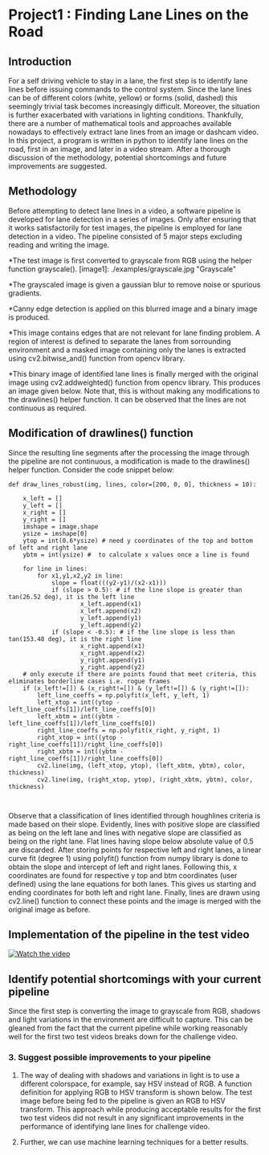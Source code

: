 # **Project1 : Finding Lane Lines on the Road** 

## Introduction

For a self driving vehicle to stay in a lane, the first step is to identify lane lines before issuing commands to the control system. Since the lane lines can be of different colors (white, yellow) or forms (solid, dashed) this seemingly trivial task becomes increasingly difficult. Moreover, the situation is further exacerbated with variations in lighting conditions. Thankfully, there are a number of mathematical tools and approaches available nowadays to effectively extract lane lines from an image or dashcam video. In this project, a program is written in python to identify lane lines on the road, first in an image, and later in a video stream. After a thorough discussion of the methodology, potential shortcomings and future improvements are suggested.

## Methodology

Before attempting to detect lane lines in a video, a software pipeline is developed for lane detection in a series of images. Only after ensuring that it works satisfactorily for test images, the pipeline is employed for lane detection in a video. The pipeline consisted of 5 major steps excluding reading and writing the image.

   *The test image is first converted to grayscale from RGB using the helper function grayscale().
   [image1]: ./examples/grayscale.jpg "Grayscale"

   *The grayscaled image is given a gaussian blur to remove noise or spurious gradients.

   *Canny edge detection is applied on this blurred image and a binary image is produced.

   *This image contains edges that are not relevant for lane finding problem. A region of interest is defined to separate the lanes from sorrounding environment and a masked image containing only the lanes is extracted using cv2.bitwise_and() function from opencv library.

   *This binary image of identified lane lines is finally merged with the original image using cv2.addweighted() function from opencv library. This produces an image given below. Note that, this is without making any modifications to the drawlines() helper function. It can be observed that the lines are not continuous as required.

## Modification of drawlines() function
Since the resulting line segments after the processing the image through the pipeline are not continuous, a modification is made to the drawlines() helper function. Consider the code snippet below:
``` 
def draw_lines_robust(img, lines, color=[200, 0, 0], thickness = 10):
  
    x_left = []
    y_left = []
    x_right = []
    y_right = []
    imshape = image.shape
    ysize = imshape[0]
    ytop = int(0.6*ysize) # need y coordinates of the top and bottom of left and right lane
    ybtm = int(ysize) #  to calculate x values once a line is found
    
    for line in lines:
        for x1,y1,x2,y2 in line:
            slope = float(((y2-y1)/(x2-x1)))
            if (slope > 0.5): # if the line slope is greater than tan(26.52 deg), it is the left line
                    x_left.append(x1)
                    x_left.append(x2)
                    y_left.append(y1)
                    y_left.append(y2)
            if (slope < -0.5): # if the line slope is less than tan(153.48 deg), it is the right line
                    x_right.append(x1)
                    x_right.append(x2)
                    y_right.append(y1)
                    y_right.append(y2)
    # only execute if there are points found that meet criteria, this eliminates borderline cases i.e. rogue frames
    if (x_left!=[]) & (x_right!=[]) & (y_left!=[]) & (y_right!=[]): 
        left_line_coeffs = np.polyfit(x_left, y_left, 1)
        left_xtop = int((ytop - left_line_coeffs[1])/left_line_coeffs[0])
        left_xbtm = int((ybtm - left_line_coeffs[1])/left_line_coeffs[0])
        right_line_coeffs = np.polyfit(x_right, y_right, 1)
        right_xtop = int((ytop - right_line_coeffs[1])/right_line_coeffs[0])
        right_xbtm = int((ybtm - right_line_coeffs[1])/right_line_coeffs[0])
        cv2.line(img, (left_xtop, ytop), (left_xbtm, ybtm), color, thickness)
        cv2.line(img, (right_xtop, ytop), (right_xbtm, ybtm), color, thickness)



```
Observe that a classification of lines identified through houghlines criteria is made based on their slope. Evidently, lines with positive slope are classified as being on the left lane and lines with negative slope are classified as being on the right lane. Flat lines having slope below absolute value of 0.5 are discarded. After storing points for respective left and right lanes, a linear curve fit (degree 1) using polyfit() function from numpy library is done to obtain the slope and intercept of left and right lanes. Following this, x coordinates are found for respective y top and btm coordinates (user defined) using the lane equations for both lanes. This gives us starting and ending coordinates for both left and right lane. Finally, lines are drawn using cv2.line() function to connect these points and the image is merged with the original image as before.


## Implementation of the pipeline in the test video

[![Watch the video](https://classroom.udacity.com/nanodegrees/nd013/parts/168c60f1-cc92-450a-a91b-e427c326e6a7/modules/5d1efbaa-27d0-4ad5-a67a-48729ccebd9c/lessons/7c075239-1f65-4952-bde8-1810354d7988/concepts/ccb577c4-2242-4739-b9c1-eb4c52291391)](https://youtu.be/evr0__y6cpU)




##  Identify potential shortcomings with your current pipeline


Since the first step is converting the image to grayscale from RGB, shadows and light variations in the environment are difficult to capture. This can be gleaned from the fact that the current pipeline while working reasonably well for the first two test videos breaks down for the challenge video.


### 3. Suggest possible improvements to your pipeline

1) The way of dealing with shadows and variations in light is to use a different colorspace, for example, say HSV instead of RGB. A function definition for applying RGB to HSV transform is shown below. The test image before being fed to the pipeline is given an RGB to HSV transform. This approach while producing acceptable results for the first two test videos did not result in any significant improvements in the performance of identifying lane lines for challenge video.

2) Further, we can use machine learning techniques for a better results.